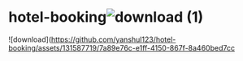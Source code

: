 # hotel-booking![download (1)](https://github.com/yanshul123/hotel-booking/assets/131587719/803e221e-1819-470c-801b-ce1fa44c38d0)

![download](https://github.com/yanshul123/hotel-booking/assets/131587719/7a89e76c-e1ff-4150-867f-8a460bed7cc

